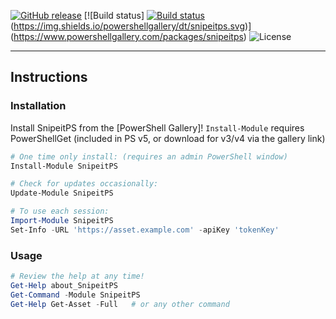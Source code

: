 [![GitHub release](https://img.shields.io/github/release/snazy2000/SnipeitPS.svg)](https://github.com/snazy2000/SnipeitPS/releases/latest) [![Build status]
[![Build status](https://ci.appveyor.com/api/projects/status/dvuw4ggx543nx3h7?svg=true)](https://ci.appveyor.com/project/snazy2000/snipeitps)
(https://img.shields.io/powershellgallery/dt/snipeitps.svg)](https://www.powershellgallery.com/packages/snipeitps) ![License](https://img.shields.io/badge/license-MIT-blue.svg)

---

## Instructions

### Installation

Install SnipeitPS from the [PowerShell Gallery]! `Install-Module` requires PowerShellGet (included in PS v5, or download for v3/v4 via the gallery link)

```powershell
# One time only install: (requires an admin PowerShell window)
Install-Module SnipeitPS

# Check for updates occasionally:
Update-Module SnipeitPS

# To use each session:
Import-Module SnipeitPS
Set-Info -URL 'https://asset.example.com' -apiKey 'tokenKey'
```

### Usage

```powershell
# Review the help at any time!
Get-Help about_SnipeitPS
Get-Command -Module SnipeitPS
Get-Help Get-Asset -Full   # or any other command
```
